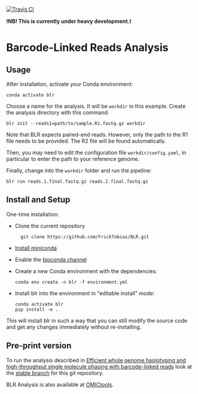 [![Travis CI](https://api.travis-ci.org/FrickTobias/BLR.svg?branch=master)](https://travis-ci.org/FrickTobias/BLR/)

:exclamation:**NB! This is currently under heavy development.**:exclamation:

# Barcode-Linked Reads Analysis

## Usage

After installation, activate your Conda environment:

    conda activate blr

Choose a name for the analysis. It will be `workdir` in this example. Create
the analysis directory with this command:

    blr init --reads1=path/to/sample.R1.fastq.gz workdir

Note that BLR expects paired-end reads. However, only the path to the R1 file
needs to be provided. The R2 file will be found automatically.

Then, you may need to edit the configuration file `workdir/config.yaml`, in
particular to enter the path to your reference genome.

Finally, change into the `workdir` folder and run the pipeline:

    blr run reads.1.final.fastq.gz reads.2.final.fastq.gz


## Install and Setup

One-time installation:
- Clone the current repository

        git clone https://github.com/FrickTobias/BLR.git

- [Install miniconda](https://docs.conda.io/en/latest/miniconda.html)
- Enable the [bioconda channel](http://bioconda.github.io/)
- Create a new Conda environment with the dependencies:

      conda env create -n blr -f environment.yml

- Install blr into the environment in "editable install" mode:

      conda activate blr
      pip install -e .

This will install blr in such a way that you can still modify the source code
and get any changes immediately without re-installing.

## Pre-print version

To run the analysis described in [Efficient whole genome haplotyping and 
high-throughput single molecule phasing with barcode-linked reads](https://www.biorxiv.org/content/early/2018/06/26/356121)
look at the [stable branch](https://github.com/FrickTobias/BLR/tree/stable) for this git repository.

BLR Analysis is also available at [OMICtools](https://omictools.com/blr-tool).
